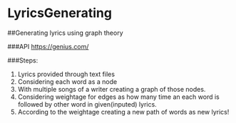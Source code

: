 # LyricsGenerating
##Generating lyrics using graph theory

###API
https://genius.com/

###Steps: 
1. Lyrics provided through text files
2. Considering each word as a node
3. With multiple songs of a writer creating a graph of those nodes.
4. Considering weightage for edges as how many time an each word is 
   followed by other word in given(inputed) lyrics. 
5. According to the weightage creating a new path of words as new lyrics!
